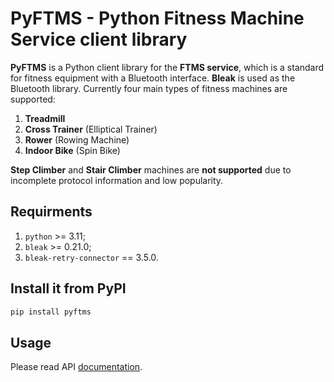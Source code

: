 # PyFTMS - Python Fitness Machine Service client library

**PyFTMS** is a Python client library for the **FTMS service**, which is a standard for fitness equipment with a Bluetooth interface. **Bleak** is used as the Bluetooth library. Currently four main types of fitness machines are supported:
 1. **Treadmill**
 2. **Cross Trainer** (Elliptical Trainer)
 3. **Rower** (Rowing Machine)
 4. **Indoor Bike** (Spin Bike)

**Step Climber** and **Stair Climber** machines are **not supported** due to incomplete protocol information and low popularity.

## Requirments

1. `python` >= 3.11;
2. `bleak` >= 0.21.0;
3. `bleak-retry-connector` == 3.5.0.

## Install it from PyPI

```bash
pip install pyftms
```

## Usage

Please read API [documentation](https://dudanov.github.io/pyftms/pyftms.html).
